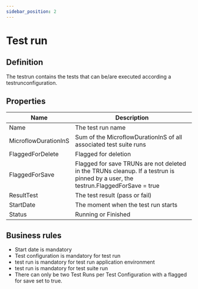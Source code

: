 ```yaml
---
sidebar_position: 2
---
```

# Test run 

## Definition

The testrun contains the tests that can be/are executed according a testrunconfiguration.

## Properties
| Name | Description |
| ----------- | ----------- |
| Name | The test run name |
| MicroflowDurationInS | Sum of the MicroflowDurationInS of all associated test suite runs |
| FlaggedForDelete | Flagged for deletion |
| FlaggedForSave | Flagged for save TRUNs are not deleted in the TRUNs cleanup. If a testrun is pinned by a user, the testrun.FlaggedForSave = true | 
| ResultTest | The test result (pass or fail) |
| StartDate |The moment when the test run starts | 
| Status | Running or Finished |
  
## Business rules
- Start date is mandatory
- Test configuration is mandatory for test run
- test run is mandatory for test run application environment
- test run is mandatory for test suite run
- There can only be two Test Runs per Test Configuration with a flagged for save set to true.